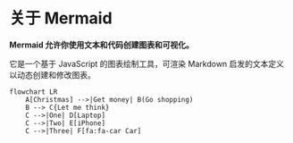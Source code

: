 # 关于 Mermaid

**Mermaid 允许你使用文本和代码创建图表和可视化。** 

它是一个基于 JavaScript 的图表绘制工具，可渲染 Markdown 启发的文本定义以动态创建和修改图表。

```mermaid
flowchart LR
    A[Christmas] -->|Get money| B(Go shopping)
    B --> C{Let me think}
    C -->|One| D[Laptop]
    C -->|Two| E[iPhone]
    C -->|Three| F[fa:fa-car Car]
```

